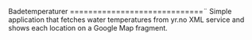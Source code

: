 Badetemperaturer
=============================¨
Simple application that fetches water temperatures from yr.no XML service and shows each location on a Google Map fragment. 
